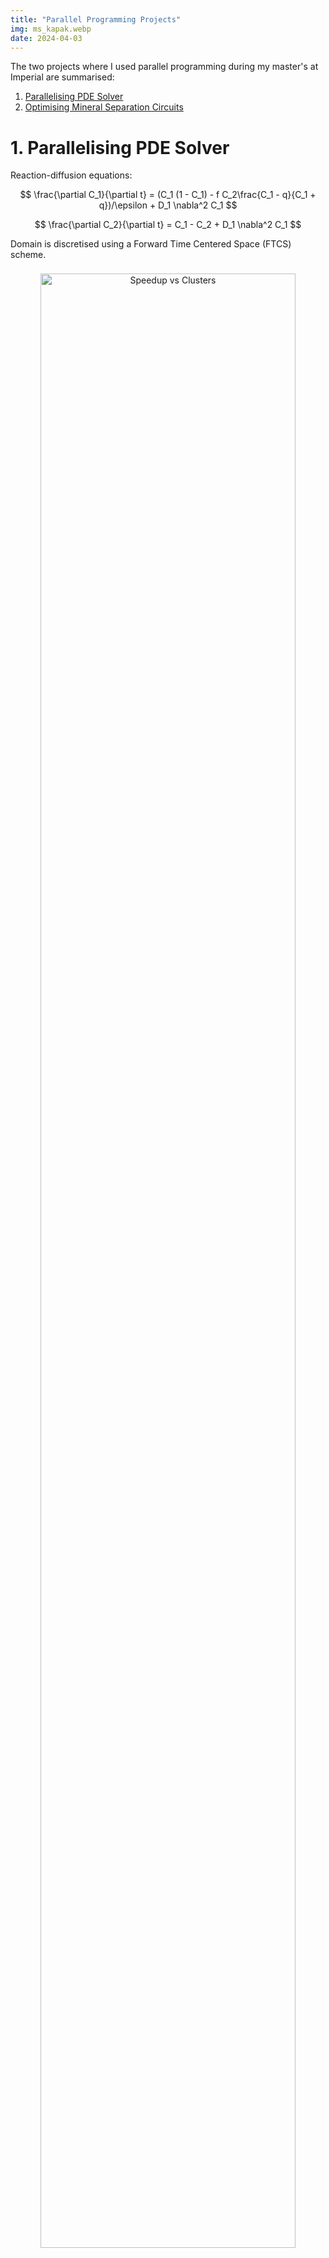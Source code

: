 ```yaml
---
title: "Parallel Programming Projects"
img: ms_kapak.webp
date: 2024-04-03
---
```


The two projects where I used parallel programming during my master's at Imperial are summarised:

1. [Parallelising PDE Solver](#1-parallelising-pde-solver)
2. [Optimising Mineral Separation Circuits](#2-optimising-mineral-separation-circuits)


# 1. Parallelising PDE Solver

Reaction-diffusion equations:

$$ \frac{\partial C_1}{\partial t} = (C_1 (1 - C_1) - f C_2\frac{C_1 - q}{C_1 + q})/\epsilon + D_1 \nabla^2 C_1 $$

$$ \frac{\partial C_2}{\partial t} = C_1 - C_2 + D_1 \nabla^2 C_1 $$

Domain is discretised using a Forward Time Centered Space (FTCS) scheme.

<center>
<img src="/images/pp_grid.png" alt="Speedup vs Clusters" style="width: 90.0%; border-radius: 3px; margin-top: 8px; margin-bottom: 8px;">
</center>
<br />

Simulation is divided into rectangular domains that are as close to square as possible to reduce communication amount. Communications are set up using MPI in the form of non-blocking peer-to-peer communication, with each process communicating only with its vertical and horizontal neighbours.

<center>
<img src="/images/ms_speedup.png" alt="Speedup vs Clusters" style="width: 90.0%; border-radius: 3px; margin-top: 8px; margin-bottom: 8px;">
</center>
<br />

I tested the performance using a number of cores and plotted the speedup and efficiency results, as seen above. With 4 processors, we can gain 2.5 times speedup.


Simulation video with periodic boundary conditions:
<center>
<img src="/images/pp_gif.gif" alt="Speedup vs Clusters" style="width: 90.0%; border-radius: 3px; margin-top: 8px; margin-bottom: 8px;">
</center>
<br />

# 2. Optimising Mineral Separation Circuits

This project was a group project included in my master's program at Imperial College London. Here, I implemented a genetic algorithm to find the optimum circuit configuration to separate minerals with the maximum performance.

<center>
<div>
    <img src="/images/ms_real.jpg" alt="Real circuit" style="width: 45.0%; border-radius: 3px; margin-top: 8px; margin-bottom: 8px;">
    <img src="/images/ms_flow.png" alt="Circuit flow" style="width: 45.0%; border-radius: 3px; margin-top: 8px; margin-bottom: 8px;">
</div>
</center>

### Optimum Circuit Configuration

<center>
<img src="/images/ms_best.png" alt="Best Circuit" style="width: 90.0%; border-radius: 3px; margin-top: 8px; margin-bottom: 8px;">
</center>

<div align="justify">
The above circuit is the one giving the maximum performance in separating a valuable mineral called 'Gerardium' (not a real mineral). It will extract the maximum amount of Gerardium while maintaining high purity.
</div>

### Genetic Algorithm

<center>
<img src="/images/ms_diagram.png" alt="Genetic Algorithm Workflow" style="width: 50.0%; border-radius: 3px; margin-top: 8px; margin-bottom: 8px;">
</center>

<div align="justify">
I implemented a genetic algorithm to find the best circuit. It includes two main phases: exploration and exploitation. Random crossovers and mutations are used.
</div>

### Convergence

<center>
<img src="/images/ms_convergence.png" alt="Genetic Algorithm Convergence" style="width: 90.0%; border-radius: 3px; margin-top: 8px; margin-bottom: 8px;">
</center>

<div align="justify">
Genetic algorithm converges after 500 generations, as shown in the figure above. The larger jumps in the plot represent the mutations, while smaller but consistent improvements represent the exploitation.
</div>

### Parallelisation with OpenMP

<center>
<img src="/images/ms_openmp.png" alt="Time vs Threads" style="width: 70.0%; border-radius: 3px; margin-top: 8px; margin-bottom: 8px;">
</center>
<br />

<div align="justify">
The genetic algorithms are easily parallelisable. I tested the algorithm by parallelising it with OpenMP, which is straightforward to implement but limited by the number of cores on a single computer. In contrast, MPI allows for scaling across multiple processors on different computers, offering virtually unlimited computational power. However, MPI is more complex to implement due to the need for managing communication between processors.
</div>

### How Does the Optimum Cirucit Change with the Varying Values of Geraridum

<center>
<img src="/images/ms_economy.png" alt="Economic Effect of Gerardium Price Change" style="width: 90.0%; border-radius: 3px; margin-top: 8px; margin-bottom: 8px;">
</center>

<div align="justify">
Lastly, in the above figure, we see that if Gerardium price increases, the purity of the concetenate decreases slightly as seen in the red line. This balance depend on the cost of waste in the concatenate and amount of Gerardium extracted.
</div>
